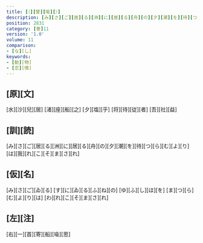 ```yaml
---
title: [（][譬][喩][）]
description: [み][さ][ご][居][る][洲][に][居][る][舟][の][夕][潮][を][待][つ][ら][む][よ][り][は][我][れ][こ][そ][ま][さ][れ]
position: 2831
category: [巻]11
version: '1.0'
volume: 11
comparison:
- [な][し]
keywords:
- [動][物]
- [恋][情]
---
```


## [原][文]

[水][沙][兒][居] [渚][座][船][之] [夕][塩][乎] [将][待][従][者] [吾][社][益]

## [訓][読]

[み][さ][ご][居][る][洲][に][居][る][舟][の][夕][潮][を][待][つ][ら][む][よ][り][は][我][れ][こ][そ][ま][さ][れ]

## [仮][名]

[み][さ][ご][ゐ][る] [す][に][ゐ][る][ふ][ね][の] [ゆ][ふ][し][ほ][を] [ま][つ][ら][む][よ][り][は] [わ][れ][こ][そ][ま][さ][れ]

## [左][注]

[右][一][首][寄][船][喩][思]
